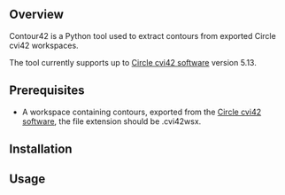 ## Overview
Contour42 is a Python tool used to extract contours from exported Circle cvi42 workspaces.

The tool currently supports up to [Circle cvi42 software](https://www.circlecvi.com/) version 5.13.

## Prerequisites
- A workspace containing contours, exported from the [Circle cvi42 software](https://www.circlecvi.com/), the file extension should be .cvi42wsx.

## Installation

## Usage
